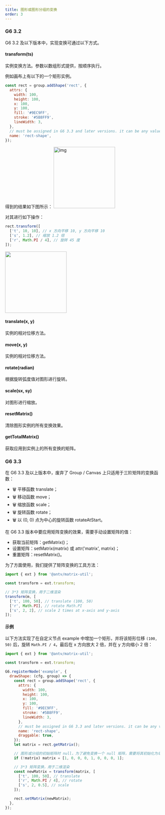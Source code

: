 ```yaml
---
title: 图形或图形分组的变换
order: 3
---
```


### G6 3.2

G6 3.2 及以下版本中，实现变换可通过以下方式。

#### transform(ts)

实例变换方法。参数以数组形式提供，按顺序执行。

例如画布上有以下的一个矩形实例。

```javascript
const rect = group.addShape('rect', {
  attrs: {
    width: 100,
    height: 100,
    x: 100,
    y: 100,
    fill: '#9EC9FF',
    stroke: '#5B8FF9',
    lineWidth: 3,
  },
  // must be assigned in G6 3.3 and later versions. it can be any value you want
  name: 'rect-shape',
});
```

得到的结果如下图所示： <img src='https://gw.alipayobjects.com/mdn/rms_f8c6a0/afts/img/A*lkUoTp5xXmoAAAAAAAAAAABkARQnAQ' width='200' alt='img'/>

对其进行如下操作：

```javascript
rect.transform([
  ['t', 10, 10], // x 方向平移 10, y 方向平移 10
  ['s', 1.2], // 缩放 1.2 倍
  ['r', Math.PI / 4], // 旋转 45 度
]);
```

<img src='https://gw.alipayobjects.com/mdn/rms_f8c6a0/afts/img/A*jN3HQbHZ4dIAAAAAAAAAAABkARQnAQ' width='200' />

#### translate(x, y)

实例的相对位移方法。

#### move(x, y)

实例的相对位移方法。

#### rotate(radian)

根据旋转弧度值对图形进行旋转。

#### scale(sx, sy)

对图形进行缩放。

#### resetMatrix()

清除图形实例的所有变换效果。

#### getTotalMatrix()

获取应用到实例上的所有变换的矩阵。

### G6 3.3

在 G6 3.3 及以上版本中，废弃了 Group / Canvas 上只适用于三阶矩阵的变换函数：

- 🗑 平移函数 translate；
- 🗑 移动函数 move；
- 🗑 缩放函数 scale；
- 🗑 旋转函数 rotate；
- 🗑 以 (0, 0) 点为中心的旋转函数 rotateAtStart。

在 G6 3.3 版本中要应用矩阵变换的效果，需要手动设置矩阵的值：

- 获取当前矩阵：getMatrix()；
- 设置矩阵：setMatrix(matrix) 或 attr('matrix', matrix)；
- 重置矩阵：resetMatrix()。

为了方面使用，我们提供了矩阵变换的工具方法：

```javascript
import { ext } from '@antv/matrix-util';

const transform = ext.transform;

// 3*3 矩阵变换，用于二维渲染
transform(m, [
  ['t', 100, 50], // translate (100, 50)
  ['r', Math.PI], // rotate Math.PI
  ['s', 2, 2], // scale 2 times at x-axis and y-axis
]);
```

#### 示例

以下方法实现了在自定义节点 example 中增加一个矩形，并将该矩形位移 `(100, 50)` 后，旋转 `Math.PI / 4`，最后在 x 方向放大 2 倍，并在 y 方向缩小 2 倍：

```javascript
import { ext } from '@antv/matrix-util';

const transform = ext.transform;

G6.registerNode('example', {
  drawShape: (cfg, group) => {
    const rect = group.addShape('rect', {
      attrs: {
        width: 100,
        height: 100,
        x: 100,
        y: 100,
        fill: '#9EC9FF',
        stroke: '#5B8FF9',
        lineWidth: 3,
      },
      // must be assigned in G6 3.3 and later versions. it can be any value you want
      name: 'rect-shape',
      draggable: true,
    });
    let matrix = rect.getMatrix();

    // 图形或分组的初始矩阵时 null，为了避免变换一个 null 矩阵，需要将其初始化为单位矩阵
    if (!matrix) matrix = [1, 0, 0, 0, 1, 0, 0, 0, 1];

    // 3*3 矩阵变换，用于二维渲染
    const newMatrix = transform(matrix, [
      ['t', 100, 50], // translate
      ['r', Math.PI / 4], // rotate
      ['s', 2, 0.5], // scale
    ]);

    rect.setMatrix(newMatrix);
  },
});
```
